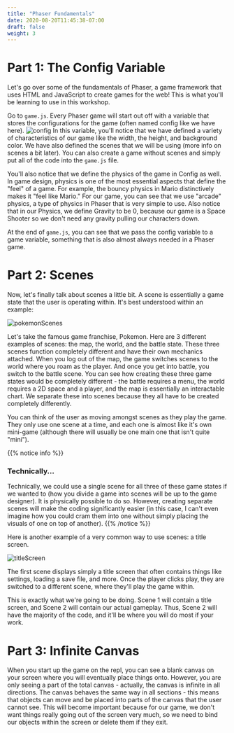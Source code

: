 ```yaml
---
title: "Phaser Fundamentals"
date: 2020-08-20T11:45:38-07:00
draft: false
weight: 3
---
```


# Part 1: The Config Variable

Let's go over some of the fundamentals of Phaser, a game framework that uses HTML and JavaScript to create games for the web! This is what you'll be learning to use in this workshop.

Go to `game.js`. Every Phaser game will start out off with a variable that stores the configurations for the game (often named config like we have here).
![config](../media/config.PNG)
In this variable, you'll notice that we have defined a variety of characteristics of our game like the width, the height, and background color. We have also defined the scenes that we will be using (more info on scenes a bit later). You can also create a game without scenes and simply put all of the code into the `game.js` file.

You'll also notice that we define the physics of the game in Config as well. In game design, physics is one of the most essential aspects that define the "feel" of a game. For example, the bouncy physics in Mario distinctively makes it "feel like Mario." For our game, you can see that we use "arcade" physics, a type of physics in Phaser that is very simple to use. Also notice that in our Physics, we define Gravity to be 0, because our game is a Space Shooter so we don't need any gravity pulling our characters down.

At the end of `game.js`, you can see that we pass the config variable to a game variable, something that is also almost always needed in a Phaser game.

# Part 2: Scenes

Now, let's finally talk about scenes a little bit. A scene is essentially a game state that the user is operating within. It's best understood within an example:

![pokemonScenes](../media/pokemon-scenes.PNG)

Let's take the famous game franchise, Pokemon. Here are 3 different examples of scenes: the map, the world, and the battle state. These three scenes function completely different and have their own mechanics attached. When you log out of the map, the game switches scenes to the world where you roam as the player. And once you get into battle, you switch to the battle scene. You can see how creating these three game states would be completely different - the battle requires a menu, the world requires a 2D space and a player, and the map is essentially an interactable chart. We separate these into scenes because they all have to be created completely differently.

You can think of the user as moving amongst scenes as they play the game. They only use one scene at a time, and each one is almost like it's own mini-game (although there will usually be one main one that isn't quite "mini").

{{% notice info %}}
### Technically...
Technically, we could use a single scene for all three of these game states if we wanted to (how you divide a game into scenes will be up to the game designer). It is physically possible to do so. However, creating separate scenes will make the coding significantly easier (in this case, I can't even imagine how you could cram them into one without simply placing the visuals of one on top of another).
{{% /notice %}}

Here is another example of a very common way to use scenes: a title screen.

![titleScreen](../media/title-screen.jpg)

The first scene displays simply a title screen that often contains things like settings, loading a save file, and more. Once the player clicks play, they are switched to a different scene, where they'll play the game within.

This is exactly what we're going to be doing. Scene 1 will contain a title screen, and Scene 2 will contain our actual gameplay. Thus, Scene 2 will have the majority of the code, and it'll be where you will do most if your work.

# Part 3: Infinite Canvas

When you start up the game on the repl, you can see a blank canvas on your screen where you will eventually place things onto. However, you are only seeing a part of the total canvas - actually, the canvas is infinite in all directions. The canvas behaves the same way in all sections - this means that objects can move and be placed into parts of the canvas that the user cannot see. This will become important because for our game, we don't want things really going out of the screen very much, so we need to bind our objects within the screen or delete them if they exit.

